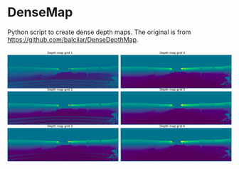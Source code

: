 # DenseMap

Python script to create dense depth maps. The original is from https://github.com/balcilar/DenseDepthMap.

![](https://github.com/BerensRWU/DenseMap/blob/main/image/depth_maps.png)
